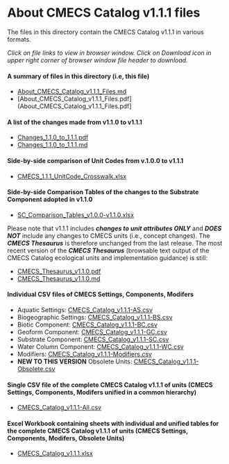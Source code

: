 # About CMECS Catalog v1.1.1 files

The files in this directory contain the CMECS Catalog v1.1.1 in various formats.

_Click on file links to view in browser window. Click on Download icon in upper right corner of browser window file header to download._

#### A summary of files in this directory (i.e, this file)
- [About_CMECS_Catalog_v1.1.1_Files.md](About_CMECS_Catalog_v1.1.1_Files.md)
- [About_CMECS_Catalog_v1.1.1_Files.pdf](About_CMECS_Catalog_v1.1.1_Files.pdf]

#### A list of the changes made from v1.1.0 to v1.1.1
- [Changes_1.1.0_to_1.1.1.pdf](Changes_1.1.0_to_1.1.1.pdf)
- [Changes_1.1.0_to_1.1.1.md](Changes_1.1.0_to_1.1.1.md)

#### Side-by-side comparison of Unit Codes from v.1.0.0 to v1.1.1
- [CMECS_1.1.1_UnitCode_Crosswalk.xlsx](CMECS_1.1.1_UnitCode_Crosswalk.xlsx) 
#### Side-by-side Comparison Tables of the changes to the Substrate Component adopted in v1.1.0
- [SC_Comparison_Tables_v1.0.0-v1.1.0.xlsx](SC_Comparison_Tables_v1.0.0-v1.1.0.xlsx)

Please note that v1.1.1 includes _**changes to unit attributes ONLY**_ and _**DOES NOT**_ include any changes to CMECS units (i.e., concept changes). The _**CMECS Thesaurus**_ is therefore unchanged from the last release. The most recent version of the _**CMECS Thesaurus**_ (browsable text output of the CMECS Catalog ecological units and implementation guidance) is still:
- [CMECS_Thesaurus_v1.1.0.pdf](https://github.com/NOAA-OCM/cmecs/blob/main/CMECS_Catalog_v1.1.0/CMECS_Thesaurus_v1.1.0.pdf)
- [CMECS_Thesaurus_v1.1.0.md](https://github.com/NOAA-OCM/cmecs/blob/main/CMECS_Catalog_v1.1.0/CMECS_Thesaurus_v1.1.0.md)

#### Individual CSV files of CMECS Settings, Components, Modifers
- Aquatic Settings: [CMECS_Catalog_v1.1.1-AS.csv](CMECS_Catalog_v1.1.1-AS.csv)
- Biogeographic Settings: [CMECS_Catalog_v1.1.1-BS.csv](CMECS_Catalog_v1.1.1-BS.csv)
- Biotic Component: [CMECS_Catalog_v1.1.1-BC.csv](CMECS_Catalog_v1.1.1-BC.csv)
- Geoform Component: [CMECS_Catalog_v1.1.1-GC.csv](CMECS_Catalog_v1.1.1-GC.csv)
- Substrate Component: [CMECS_Catalog_v1.1.1-SC.csv](CMECS_Catalog_v1.1.1-SC.csv)
- Water Column Component: [CMECS_Catalog_v1.1.1-WC.csv](CMECS_Catalog_v1.1.1-WC.csv)
- Modifiers: [CMECS_Catalog_v1.1.1-Modifiers.csv](CMECS_Catalog_v1.1.1-Modifiers.csv)
- **NEW TO THIS VERSION** Obsolete Units: [CMECS_Catalog_v1.1.1-Obsolete.csv](CMECS_Catalog_v1.1.1-Obsolete.csv) 

#### Single CSV file of the complete CMECS Catalog v1.1.1 of units (CMECS Settings, Components, Modifers unified in a common hierarchy)
- [CMECS_Catalog_v1.1.1-All.csv](CMECS_Catalog_v1.1.1-All.csv)

#### Excel Workbook containing sheets with individual and unified tables for the complete CMECS Catalog v1.1.1 of units (CMECS Settings, Components, Modifers, Obsolete Units) 
- [CMECS_Catalog_v1.1.1.xlsx](CMECS_Catalog_v1.1.1.xlsx)

